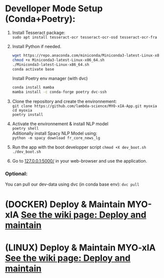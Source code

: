 # Develloper Mode Setup (Conda+Poetry):
1. Install Tesseract package:    
   `sudo apt install tesseract-ocr tesseract-ocr-osd tesseract-ocr-fra`  

2. Install Python if needed.
   ```bash
   wget https://repo.anaconda.com/miniconda/Miniconda3-latest-Linux-x86_64.sh
   chmod +x Miniconda3-latest-Linux-x86_64.sh
   ./Miniconda3-latest-Linux-x86_64.sh
   conda activate base
   ```
   Install Poetry env manager (with dvc)  
   ```bash
   conda install mamba
   mamba install -c conda-forge poetry dvc-ssh
   ```
4. Clone the repository and create the environnement:  
   `git clone https://github.com/lambda-science/MYO-xIA-App.git myoxia`    
   `cd myoxia`  
   `poetry install`
   
4. Activate the environnement  & install NLP model  
   `poetry shell`  
   Aditionally install Spacy NLP Model using:  
   `python -m spacy download fr_core_news_lg`  

5. Run the app with the boot developper script
   `chmod +X dev_boot.sh`  
   `./dev_boot.sh`

6. Go to [127.0.0.1:5000/](http://127.0.0.1:5000/) in your web-browser and use the application.

### Optional:

You can pull our dev-data using dvc (in conda base env):
`dvc pull`

# (DOCKER) Deploy & Maintain MYO-xIA [See the wiki page: Deploy and maintain](https://github.com/lambda-science/MYO-xIA-App/wiki/(DOCKER)-Deploy-&-Maintain-MYO-xIA)

# (LINUX) Deploy & Maintain MYO-xIA [See the wiki page: Deploy and maintain](https://github.com/lambda-science/MYO-xIA-App/wiki/(LINUX)-Deploy-&-Maintain-MYO-xIA)
